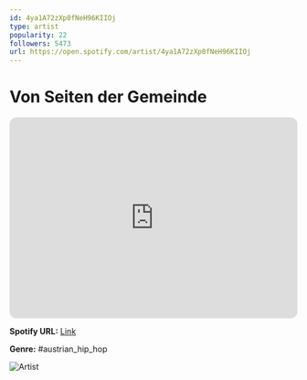 ```yaml
---
id: 4ya1A72zXp0fNeH96KIIOj
type: artist
popularity: 22
followers: 5473
url: https://open.spotify.com/artist/4ya1A72zXp0fNeH96KIIOj
---
```

# Von Seiten der Gemeinde

<iframe style="border-radius:12px" src="https://open.spotify.com/embed/artist/4ya1A72zXp0fNeH96KIIOj" width="100%" height="352" frameBorder="0" allowfullscreen="" allow="autoplay; clipboard-write; encrypted-media; fullscreen; picture-in-picture" loading="lazy"></iframe>

**Spotify URL:** [Link](https://open.spotify.com/artist/4ya1A72zXp0fNeH96KIIOj)

**Genre:**  #austrian_hip_hop

![Artist](https://i.scdn.co/image/ab6761610000e5eb2e0ac3ebe8e1d51718239c35)
